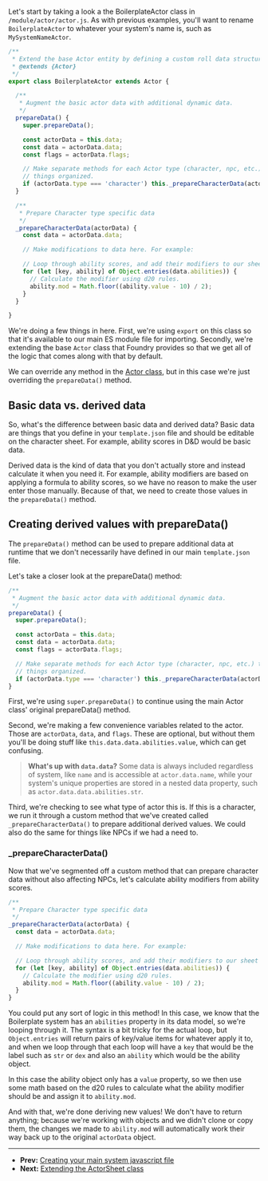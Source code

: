 Let's start by taking a look a the BoilerplateActor class in <!-- {% raw %} -->`/module/actor/actor.js`<!-- {% endraw %} -->. As with previous examples, you'll want to rename <!-- {% raw %} -->`BoilerplateActor`<!-- {% endraw %} --> to whatever your system's name is, such as <!-- {% raw %} -->`MySystemNameActor`<!-- {% endraw %} -->.

<!--- {% raw %} --->

```js
/**
 * Extend the base Actor entity by defining a custom roll data structure which is ideal for the Simple system.
 * @extends {Actor}
 */
export class BoilerplateActor extends Actor {

  /**
   * Augment the basic actor data with additional dynamic data.
   */
  prepareData() {
    super.prepareData();

    const actorData = this.data;
    const data = actorData.data;
    const flags = actorData.flags;

    // Make separate methods for each Actor type (character, npc, etc.) to keep
    // things organized.
    if (actorData.type === 'character') this._prepareCharacterData(actorData);
  }

  /**
   * Prepare Character type specific data
   */
  _prepareCharacterData(actorData) {
    const data = actorData.data;

    // Make modifications to data here. For example:

    // Loop through ability scores, and add their modifiers to our sheet output.
    for (let [key, ability] of Object.entries(data.abilities)) {
      // Calculate the modifier using d20 rules.
      ability.mod = Math.floor((ability.value - 10) / 2);
    }
  }

}
```

<!--- {% endraw %} --->

We're doing a few things in here. First, we're using <!-- {% raw %} -->`export`<!-- {% endraw %} --> on this class so that it's available to our main ES module file for importing. Secondly, we're extending the base <!-- {% raw %} -->`Actor`<!-- {% endraw %} --> class that Foundry provides so that we get all of the logic that comes along with that by default.

We can override any method in the [Actor class](https://foundryvtt.com/api/Actor.html), but in this case we're just overriding the <!-- {% raw %} -->`prepareData()`<!-- {% endraw %} --> method.

## Basic data vs. derived data

So, what's the difference between basic data and derived data? Basic data are things that you define in your <!-- {% raw %} -->`template.json`<!-- {% endraw %} --> file and should be editable on the character sheet. For example, ability scores in D&D would be basic data.

Derived data is the kind of data that you don't actually store and instead calculate it when you need it. For example, ability modifiers are based on applying a formula to ability scores, so we have no reason to make the user enter those manually. Because of that, we need to create those values in the <!-- {% raw %} -->`prepareData()`<!-- {% endraw %} --> method.

## Creating derived values with prepareData()

The <!-- {% raw %} -->`prepareData()`<!-- {% endraw %} --> method can be used to prepare additional data at runtime that we don't necessarily have defined in our main <!-- {% raw %} -->`template.json`<!-- {% endraw %} --> file.

Let's take a closer look at the prepareData() method:

<!--- {% raw %} --->

```js
/**
 * Augment the basic actor data with additional dynamic data.
 */
prepareData() {
  super.prepareData();

  const actorData = this.data;
  const data = actorData.data;
  const flags = actorData.flags;

  // Make separate methods for each Actor type (character, npc, etc.) to keep
  // things organized.
  if (actorData.type === 'character') this._prepareCharacterData(actorData);
}
```

<!--- {% endraw %} --->

First, we're using <!-- {% raw %} -->`super.prepareData()`<!-- {% endraw %} --> to continue using the main Actor class' original prepareData() method.

Second, we're making a few convenience variables related to the actor. Those are <!-- {% raw %} -->`actorData`<!-- {% endraw %} -->, <!-- {% raw %} -->`data`<!-- {% endraw %} -->, and <!-- {% raw %} -->`flags`<!-- {% endraw %} -->. These are optional, but without them you'll be doing stuff like <!-- {% raw %} -->`this.data.data.abilities.value`<!-- {% endraw %} -->, which can get confusing.

> **What's up with <!-- {% raw %} -->`data.data`?**
> Some data is always included regardless of system, like <!-- {% raw %} -->`name`<!-- {% endraw %} --> and is accessible at <!-- {% raw %} -->`actor.data.name`<!-- {% endraw %} -->, while your system's unique properties are stored in a nested data property, such as <!-- {% raw %} -->`actor.data.data.abilities.str`<!-- {% endraw %} -->.

Third, we're checking to see what type of actor this is. If this is a character, we run it through a custom method that we've created called <!-- {% raw %} -->`_prepareCharacterData()`<!-- {% endraw %} --> to prepare additional derived values. We could also do the same for things like NPCs if we had a need to.

### _prepareCharacterData()

Now that we've segmented off a custom method that can prepare character data without also affecting NPCs, let's calculate ability modifiers from ability scores.

<!--- {% raw %} --->

```js
/**
 * Prepare Character type specific data
 */
_prepareCharacterData(actorData) {
  const data = actorData.data;

  // Make modifications to data here. For example:

  // Loop through ability scores, and add their modifiers to our sheet output.
  for (let [key, ability] of Object.entries(data.abilities)) {
    // Calculate the modifier using d20 rules.
    ability.mod = Math.floor((ability.value - 10) / 2);
  }
}
```

<!--- {% endraw %} --->

You could put any sort of logic in this method! In this case, we know that the Boilerplate system has an <!-- {% raw %} -->`abilities`<!-- {% endraw %} --> property in its data model, so we're looping through it. The syntax is a bit tricky for the actual loop, but <!-- {% raw %} -->`Object.entries`<!-- {% endraw %} --> will return pairs of key/value items for whatever apply it to, and when we loop through that each loop will have a <!-- {% raw %} -->`key`<!-- {% endraw %} --> that would be the label such as <!-- {% raw %} -->`str`<!-- {% endraw %} --> or <!-- {% raw %} -->`dex`<!-- {% endraw %} --> and also an <!-- {% raw %} -->`ability`<!-- {% endraw %} --> which would be the ability object.

In this case the ability object only has a <!-- {% raw %} -->`value`<!-- {% endraw %} --> property, so we then use some math based on the d20 rules to calculate what the ability modifier should be and assign it to <!-- {% raw %} -->`ability.mod`<!-- {% endraw %} -->.

And with that, we're done deriving new values! We don't have to return anything; because we're working with objects and we didn't clone or copy them, the changes we made to <!-- {% raw %} -->`ability.mod`<!-- {% endraw %} --> will automatically work their way back up to the original <!-- {% raw %} -->`actorData`<!-- {% endraw %} --> object.

---

* **Prev:** [Creating your main system javascript file](https://foundry-vtt-community.github.io/wiki/SD05-Creating-your-main-JS-file)
* **Next:** [Extending the ActorSheet class](https://foundry-vtt-community.github.io/wiki/SD07-Extending-ActorSheet-class)